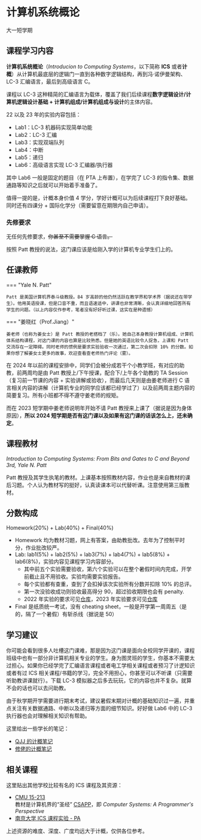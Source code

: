 # 计算机系统概论
<div class="badges">
<span class="badge cs-badge">大一短学期</span>
</div>

## 课程学习内容

**计算机系统概论**（*Introducion to Computing Systems*，以下简称 **ICS** 或者**计概**）从计算机最底层的逻辑门一直到各种数字逻辑结构，再到冯·诺伊曼架构、LC-3 汇编语言，最后到高级语言 C。

课程以 LC-3 这种精简的汇编语言为载体，覆盖了我们后续课程**数字逻辑设计/计算机逻辑设计基础 + 计算机组成/计算机组成与设计**的主体内容。

22 以及 23 年的实验内容包括：

* Lab1：LC-3 机器码实现简单功能
* Lab2：LC-3 汇编
* Lab3：实现双端队列
* Lab4：中断
* Lab5：递归
* Lab6：高级语言实现 LC-3 汇编器/执行器

其中 Lab6 一般是固定的题目（在 PTA 上布置），在学完了 LC-3 的指令集、数据通路等知识之后就可以开始着手准备了。

值得一提的是，计概本身价值 4 学分，学好计概可以为后续课程打下良好基础。同时还有四课分 + 国际化学分（需要留意在期限内自己申请）。

### 先修要求

无任何先修要求，~~你甚至不需要掌握 C 语言。~~

按照 Patt 教授的说法，这门课应该是给刚入学的计算机专业学生们上的。

## 任课教师

=== "Yale N. Patt"

    Patt 是美国计算机界泰斗级教授。84 岁高龄的他仍然活跃在教学界和学术界（据说还在带学生）。他用英语授课，但是口音不重，而且语速适中，讲课也非常清晰，会认真详细地回答所有学生的问题。（以上内容仅作参考，笔者没有好好听过课，这实在是种遗憾）

=== "姜晓红（Prof.Jiang）"

    姜老师（也称为姜女士）是 Patt 教授的老搭档了（乐）。她自己本身教授计算机组成、计算机体系结构课程，对这门课的内容也算是比较熟悉。但是她的英语比较令人捉急，上课和 Patt 交流存在一定障碍。同时老师的惯例是要求实验验收一次通过，第二次会扣除 10% 的分数。如果你想了解姜女士更多的故事，欢迎查看查老师热门评论（雾）。

在 2024 年以前的课程安排中，同学们会被分成若干个小教学班，有对应的助教，前两周均是由 Patt 教授上/下午授课，配合下/上午各个助教的 TA Session（复习前一节课的内容 + 实验讲解或验收），而最后几天则是由姜老师进行 C 语言相关内容的讲解（计算机专业的同学应该都已经学过了）以及前两周主题内容的简要复习。所有小班都不得不遵守姜老师的规矩。

而在 2023 短学期中姜老师说明年开始不请 Patt 教授来上课了（据说是因为身体原因），**所以 2024 短学期是否有这门课以及如果有这门课的话该怎么上，还未确定**。

## 课程教材

*Introduction to Computing Systems: From Bits and Gates to C and Beyond 3rd, Yale N. Patt*

Patt 教授及其学生执笔的教材。上课基本按照教材内容，作业也是来自教材的课后习题。个人认为教材写的挺好，认真读课本可以代替听课。注意使用第三版教材。 

## 分数构成

Homework(20%) + Lab(40%) + Final(40%)

* Homework 均为教材习题，网上有答案，由助教批改。去年为了控制平时分，作业批改较严。
* Lab: lab1(5%) + lab2(5%) + lab3(7%) + lab4(7%) + lab5(8%) + lab6(8%)，实验内容见课程学习内容部分。
    * 其中前五个实验需要验收，第六个实验可以在整个暑假时间内完成，开学前截止且不用验收。实验均需要实验报告。
    * 每个实验都有查重，查到了会扣掉该次实验所有分数并扣除 10% 的总评。
    * 第一次没验收成功则验收最高得分 90，超过验收期限也会有 penalty. 
    * 2022 年实验的要求可见[仓库](https://github.com/HobbitQia/ZJU-Courses-Resources/tree/master/ICS)，2023 年实验要求可见[仓库](https://github.com/Frankoxer/ZJU-ICS-2023-Labs)
* Final 是纸质统一考试，没有 cheating sheet，一般是开学第一周周五（是的，隔了一个暑假）有斩杀线（据说是 50）

## 学习建议

你可能会看到很多人吐槽这门课难，那是因为这门课是面向全校同学开课的，课程班级中也有一部分非计算机相关专业的学生。身为图灵班的学生，你基本不需要太过担心。如果你已经学完了汇编语言课程或者电工学相关课程或者预习了计逻知识或者有过 ICS 相关课程/书籍的学习，完全不用担心，你甚至可以不听课（只需要听助教讲课就行）。下载 LC-3 模拟器之后多去玩玩，它的内容也并不复杂。就算不会的话也可以去问助教。

由于秋学期开学需要进行期末考试，建议暑假末期对计概的基础知识过一遍，并重点关注有关数据通路、中断以及递归等方面的细节知识。好好做 Lab6 中的 LC-3 执行器也会对理解相关知识有帮助。

这里给出一些学长的笔记：

* [QJJ 的计概笔记](https://note.hobbitqia.cc/ICS/)
* [修佬的计概笔记](https://www.yuque.com/isshikixiu/codes/ics)

## 相关课程

这里贴出其他学校比较有名的 ICS 课程及其资源：

* [CMU 15-213](http://www.cs.cmu.edu/afs/cs/academic/class/15213-f15/www/schedule.html)  
教材是计算机界的“圣经” [CSAPP](http://csapp.cs.cmu.edu/3e/home.html)，即 *Computer Systems: A Programmer's Perspective*
* [南京大学 ICS 课程实验 - PA](https://nju-projectn.github.io/ics-pa-gitbook/ics2022/)

上述资源的难度、深度、广度均远大于计概，仅供各位参考。
